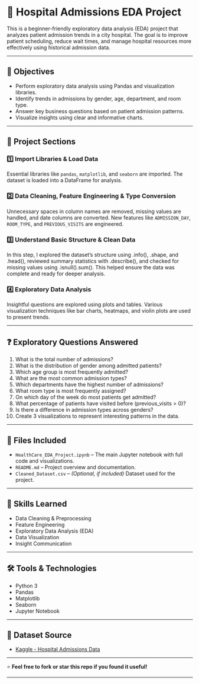 # 🏥 Hospital Admissions EDA Project

This is a beginner-friendly exploratory data analysis (EDA) project that analyzes patient admission trends in a city hospital. The goal is to improve patient scheduling, reduce wait times, and manage hospital resources more effectively using historical admission data.

---

## 🎯 Objectives

* Perform exploratory data analysis using Pandas and visualization libraries.
* Identify trends in admissions by gender, age, department, and room type.
* Answer key business questions based on patient admission patterns.
* Visualize insights using clear and informative charts.

---

## 🧱 Project Sections

### 1️⃣ Import Libraries & Load Data

Essential libraries like `pandas`, `matplotlib`, and `seaborn` are imported. The dataset is loaded into a DataFrame for analysis.

### 2️⃣ Data Cleaning, Feature Engineering & Type Conversion

Unnecessary spaces in column names are removed, missing values are handled, and date columns are converted. New features like `ADMISSION_DAY`, `ROOM_TYPE`, and `PREVIOUS_VISITS` are engineered.

### 3️⃣ Understand Basic Structure & Clean Data

In this step, I explored the dataset’s structure using .info(), .shape, and .head(), reviewed summary statistics with .describe(), and checked for missing values using .isnull().sum(). This helped ensure the data was complete and ready for deeper analysis.

### 4️⃣ Exploratory Data Analysis

Insightful questions are explored using plots and tables. Various visualization techniques like bar charts, heatmaps, and violin plots are used to present trends.

---

## ❓ Exploratory Questions Answered

1. What is the total number of admissions?
2. What is the distribution of gender among admitted patients?
3. Which age group is most frequently admitted?
4. What are the most common admission types?
5. Which departments have the highest number of admissions?
6. What room type is most frequently assigned?
7. On which day of the week do most patients get admitted?
8. What percentage of patients have visited before (previous\_visits > 0)?
9. Is there a difference in admission types across genders?
10. Create 3 visualizations to represent interesting patterns in the data.

---

## 📁 Files Included

* `HealthCare_EDA_Project.ipynb` – The main Jupyter notebook with full code and visualizations.
* `README.md` – Project overview and documentation.
* `Cleaned_Dataset.csv` – *(Optional, if included)* Dataset used for the project.

---

## 🧠 Skills Learned

* Data Cleaning & Preprocessing
* Feature Engineering
* Exploratory Data Analysis (EDA)
* Data Visualization
* Insight Communication

---

## 🛠️ Tools & Technologies

* Python 3
* Pandas
* Matplotlib
* Seaborn
* Jupyter Notebook

---

## 📌 Dataset Source

* [Kaggle - Hospital Admissions Data](https://www.kaggle.com/datasets/ashishsahani/hospital-admissions-data)

---

⭐ **Feel free to fork or star this repo if you found it useful!**

---
